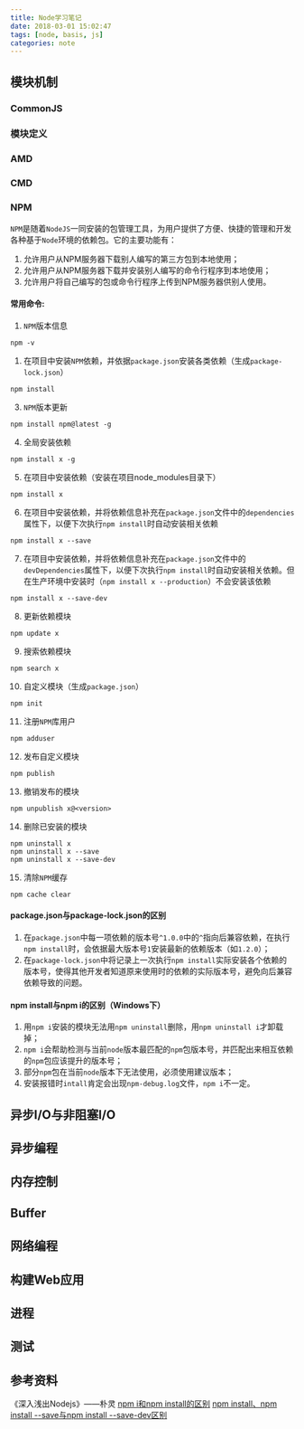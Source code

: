 ```yaml
---
title: Node学习笔记
date: 2018-03-01 15:02:47
tags: [node, basis, js]
categories: note
---
```


## 模块机制

### CommonJS

### 模块定义

### AMD

### CMD

### NPM
`NPM`是随着`NodeJS`一同安装的包管理工具，为用户提供了方便、快捷的管理和开发各种基于`Node`环境的依赖包。它的主要功能有：
1. 允许用户从NPM服务器下载别人编写的第三方包到本地使用；
2. 允许用户从NPM服务器下载并安装别人编写的命令行程序到本地使用；
3. 允许用户将自己编写的包或命令行程序上传到NPM服务器供别人使用。

#### 常用命令:
1. `NPM`版本信息
```
npm -v
```
1. 在项目中安装`NPM`依赖，并依据`package.json`安装各类依赖（生成`package-lock.json`）
```
npm install
```
3. `NPM`版本更新
```
npm install npm@latest -g
```
4. 全局安装依赖
```
npm install x -g
```
5. 在项目中安装依赖（安装在项目node_modules目录下）
```
npm install x
```
6. 在项目中安装依赖，并将依赖信息补充在`package.json`文件中的`dependencies`属性下，以便下次执行`npm install`时自动安装相关依赖
```
npm install x --save
```
7. 在项目中安装依赖，并将依赖信息补充在`package.json`文件中的`devDependencies`属性下，以便下次执行`npm install`时自动安装相关依赖。但在生产环境中安装时（`npm install x --production`）不会安装该依赖
```
npm install x --save-dev
```
8. 更新依赖模块
```
npm update x
```
9. 搜索依赖模块
```
npm search x
```
10. 自定义模块（生成`package.json`）
```
npm init
```
11. 注册`NPM`库用户
```
npm adduser
```
12. 发布自定义模块
```
npm publish
```
13. 撤销发布的模块
```
npm unpublish x@<version>
```
14. 删除已安装的模块
```
npm uninstall x
npm uninstall x --save
npm uninstall x --save-dev
```
15. 清除`NPM`缓存
```
npm cache clear
```

#### package.json与package-lock.json的区别
1. 在`package.json`中每一项依赖的版本号`^1.0.0`中的`^`指向后兼容依赖，在执行`npm install`时，会依据最大版本号`1`安装最新的依赖版本（如`1.2.0`）；
2. 在`package-lock.json`中将记录上一次执行`npm install`实际安装各个依赖的版本号，使得其他开发者知道原来使用时的依赖的实际版本号，避免向后兼容依赖导致的问题。

#### npm install与npm i的区别（Windows下）
1. 用`npm i`安装的模块无法用`npm uninstall`删除，用`npm uninstall i`才卸载掉；
2. `npm i`会帮助检测与当前`node`版本最匹配的`npm`包版本号，并匹配出来相互依赖的`npm`包应该提升的版本号；
3. 部分`npm`包在当前`node`版本下无法使用，必须使用建议版本；
4. 安装报错时`intall`肯定会出现`npm-debug.log`文件，`npm i`不一定。

## 异步I/O与非阻塞I/O

## 异步编程

## 内存控制

## Buffer

## 网络编程

## 构建Web应用

## 进程

## 测试

## 参考资料

《深入浅出Nodejs》——朴灵
[npm i和npm install的区别](https://blog.csdn.net/chern1992/article/details/79193211)
[npm install、npm install --save与npm install --save-dev区别](https://blog.csdn.net/qq_30378229/article/details/78463930)